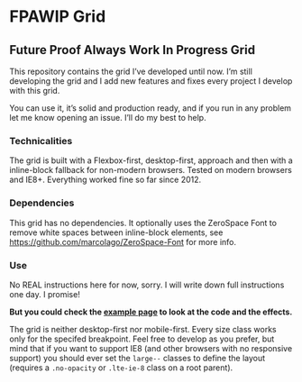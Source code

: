 # FPAWIP Grid

## Future Proof Always Work In Progress Grid

This repository contains the grid I’ve developed until now.
I’m still developing the grid and I add new features and fixes every project I develop with this grid.

You can use it, it’s solid and production ready, and if you run in any problem let me know opening an issue.
I’ll do my best to help.

### Technicalities

The grid is built with a Flexbox-first, desktop-first, approach and then with a inline-block fallback for non-modern browsers.
Tested on modern browsers and IE8+. Everything worked fine so far since 2012.

### Dependencies

This grid has no dependencies.
It optionally uses the ZeroSpace Font to remove white spaces between inline-block elements, see https://github.com/marcolago/ZeroSpace-Font for more info.

### Use 

No REAL instructions here for now, sorry.
I will write down full instructions one day. I promise!

**But you could check the [example page](https://marcolago.github.io/FPAWIP-Grid/examples/examples.html) to look at the code and the effects.**

The grid is neither desktop-first nor mobile-first.
Every size class works only for the specifed breakpoint.
Feel free to develop as you prefer, but mind that if you want to support IE8 (and other browsers with no responsive support) you should ever set the `large--` classes to define the layout (requires a `.no-opacity` or `.lte-ie-8` class on a root parent).
